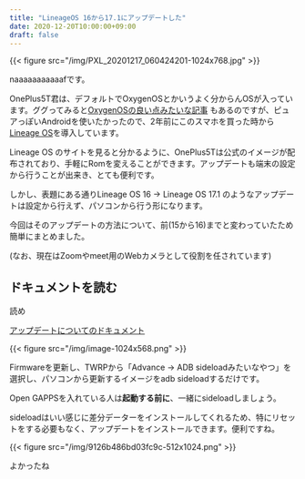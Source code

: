 ```yaml
---
title: "LineageOS 16から17.1にアップデートした"
date: 2020-12-20T10:00:00+09:00
draft: false
---
```


{{< figure src="/img/PXL_20201217_060424201-1024x768.jpg" >}}

naaaaaaaaaaafです。

OnePlus5T君は、デフォルトでOxygenOSとかいうよく分からんOSが入っています。ググってみると[OxygenOSの良い点みたいな記事](https://www.gizmodo.jp/2019/07/7-ways-oneplus-and-oxygenos-beat-googles-stock-android-1836311751.html) もあるのですが、ピュアっぽいAndroidを使いたかったので、2年前にこのスマホを買った時から [Lineage OS](https://lineageos.org/)を導入しています。

Lineage OS のサイトを見ると分かるように、OnePlus5Tは公式のイメージが配布されており、手軽にRomを変えることができます。アップデートも端末の設定から行うことが出来き、とても便利です。

しかし、表題にある通りLineage OS 16 -> Lineage OS 17.1 のようなアップデートは設定から行えず、パソコンから行う形になります。

今回はそのアップデートの方法について、前(15から16)までと変わっていたため簡単にまとめました。

(なお、現在はZoomやmeet用のWebカメラとして役割を任されています)

## ドキュメントを読む

読め 

[アップデートについてのドキュメント](https://wiki.lineageos.org/devices/dumpling/upgrade)

{{< figure src="/img/image-1024x568.png" >}}


Firmwareを更新し、TWRPから「Advance -> ADB sideloadみたいなやつ」を選択し、パソコンから更新するイメージをadb sideloadするだけです。

Open GAPPSを入れている人は**起動する前に**、一緒にsideloadしましょう。

sideloadはいい感じに差分データーをインストールしてくれるため、特にリセットをする必要もなく、アップデートをインストールできます。便利ですね。

{{< figure src="/img/9126b486bd03fc9c-512x1024.png" >}}

よかったね
